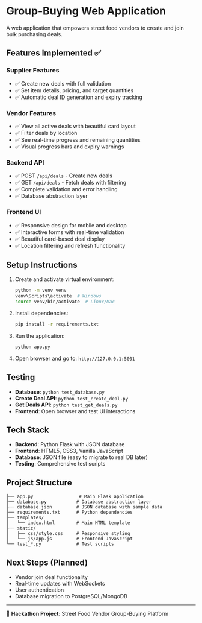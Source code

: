 # Group-Buying Web Application

A web application that empowers street food vendors to create and join bulk purchasing deals.

## Features Implemented ✅

### Supplier Features
- ✅ Create new deals with full validation
- ✅ Set item details, pricing, and target quantities
- ✅ Automatic deal ID generation and expiry tracking

### Vendor Features  
- ✅ View all active deals with beautiful card layout
- ✅ Filter deals by location
- ✅ See real-time progress and remaining quantities
- ✅ Visual progress bars and expiry warnings

### Backend API
- ✅ POST `/api/deals` - Create new deals
- ✅ GET `/api/deals` - Fetch deals with filtering
- ✅ Complete validation and error handling
- ✅ Database abstraction layer

### Frontend UI
- ✅ Responsive design for mobile and desktop
- ✅ Interactive forms with real-time validation
- ✅ Beautiful card-based deal display
- ✅ Location filtering and refresh functionality

## Setup Instructions

1. Create and activate virtual environment:
   ```bash
   python -m venv venv
   venv\Scripts\activate  # Windows
   source venv/bin/activate  # Linux/Mac
   ```

2. Install dependencies:
   ```bash
   pip install -r requirements.txt
   ```

3. Run the application:
   ```bash
   python app.py
   ```

4. Open browser and go to: `http://127.0.0.1:5001`

## Testing

- **Database**: `python test_database.py`
- **Create Deal API**: `python test_create_deal.py`
- **Get Deals API**: `python test_get_deals.py`
- **Frontend**: Open browser and test UI interactions

## Tech Stack
- **Backend**: Python Flask with JSON database
- **Frontend**: HTML5, CSS3, Vanilla JavaScript
- **Database**: JSON file (easy to migrate to real DB later)
- **Testing**: Comprehensive test scripts

## Project Structure
```
├── app.py                 # Main Flask application
├── database.py           # Database abstraction layer
├── database.json         # JSON database with sample data
├── requirements.txt      # Python dependencies
├── templates/
│   └── index.html        # Main HTML template
├── static/
│   ├── css/style.css     # Responsive styling
│   └── js/app.js         # Frontend JavaScript
└── test_*.py             # Test scripts
```

## Next Steps (Planned)
- Vendor join deal functionality
- Real-time updates with WebSockets
- User authentication
- Database migration to PostgreSQL/MongoDB

---
🎯 **Hackathon Project**: Street Food Vendor Group-Buying Platform
